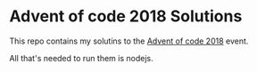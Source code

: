 # Advent of code 2018 Solutions

This repo contains my solutins to the [Advent of code 2018](https://adventofcode.com/2018) event.

All that's needed to run them is nodejs.

